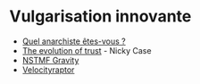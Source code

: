 # Vulgarisation innovante

- [Quel anarchiste êtes-vous ?](http://infographic.arte.tv/info/anarchie/)
- [The evolution of trust](https://ncase.me/trust/) - Nicky Case
- [NSTMF Gravity](https://lab.nstmf.org/gravity) 
- [Velocityraptor](https://www.testtubegames.com/velocityraptor.html)
